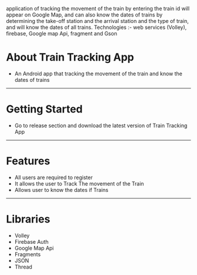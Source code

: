 application of tracking the movement of the train by entering the train id will appear on Google Map, 
and can also know the dates of trains by determining the take-off station and the arrival station and the type of train, 
and will know the dates of all trains.
Technologies :-
web services (Volley),
firebase,
Google map Api,
fragment and
Gson

# About Train Tracking App
- An Android app that tracking the movement of the train and know the dates of trains
-----------------------------------------------------------------------------
# Getting Started
- Go to release section and download the latest version of Train Tracking App
-----------------------------------------------------------------------------
# Features
- All users are required to register
- It allows the user to Track The movement of the Train
- Allows user to know the dates if Trains
----------------------------------------------------------------------------
# Libraries
- Volley
- Firebase Auth
- Google Map Api
- Fragments
- JSON
- Thread

